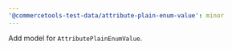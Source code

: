 ```yaml
---
'@commercetools-test-data/attribute-plain-enum-value': minor
---
```


Add model for `AttributePlainEnumValue`.
